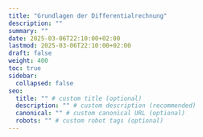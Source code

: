 ```yaml
---
title: "Grundlagen der Differentialrechnung"
description: ""
summary: ""
date: 2025-03-06T22:10:00+02:00
lastmod: 2025-03-06T22:10:00+02:00
draft: false
weight: 400
toc: true
sidebar:
  collapsed: false
seo:
  title: "" # custom title (optional)
  description: "" # custom description (recommended)
  canonical: "" # custom canonical URL (optional)
  robots: "" # custom robot tags (optional)
---
```

